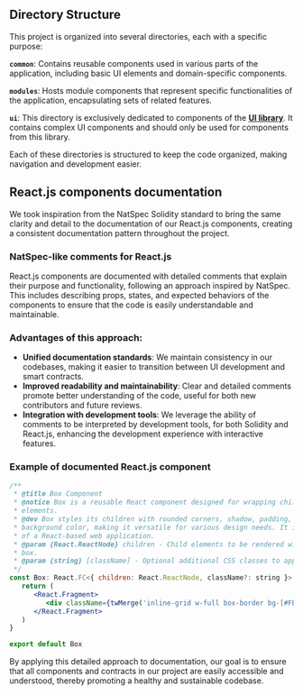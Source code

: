 ## **Directory Structure**

This project is organized into several directories, each with a specific purpose:

**`common`**: Contains reusable components used in various parts of the application, including basic UI elements and domain-specific components.

**`modules`**: Hosts module components that represent specific functionalities of the application, encapsulating sets of related features.

**`ui`**: This directory is exclusively dedicated to components of the **[UI library](https://ui.shadcn.com/)**. It contains complex UI components and should only be used for components from this library.

Each of these directories is structured to keep the code organized, making navigation and development easier.

## **React.js components documentation**

We took inspiration from the NatSpec Solidity standard to bring the same clarity and detail to the documentation of our React.js components, creating a consistent documentation pattern throughout the project.

### **NatSpec-like comments for React.js**

React.js components are documented with detailed comments that explain their purpose and functionality, following an approach inspired by NatSpec. This includes describing props, states, and expected behaviors of the components to ensure that the code is easily understandable and maintainable.

### **Advantages of this approach:**

-  **Unified documentation standards**: We maintain consistency in our codebases, making it easier to transition between UI development and smart contracts.
-  **Improved readability and maintainability**: Clear and detailed comments promote better understanding of the code, useful for both new contributors and future reviews.
-  **Integration with development tools**: We leverage the ability of comments to be interpreted by development tools, for both Solidity and React.js, enhancing the development experience with interactive features.

### **Example of documented React.js component**

```jsx
/**
 * @title Box Component
 * @notice Box is a reusable React component designed for wrapping child
 * elements.
 * @dev Box styles its children with rounded corners, shadow, padding, and
 * background color, making it versatile for various design needs. It is part
 * of a React-based web application.
 * @param {React.ReactNode} children - Child elements to be rendered within the
 * box.
 * @param {string} [className] - Optional additional CSS classes to apply for custom styling.
 */
const Box: React.FC<{ children: React.ReactNode, className?: string }> = ({ children, className }: { children: React.ReactNode, className?: string }) => {
   return (
      <React.Fragment>
         <div className={twMerge('inline-grid w-full box-border bg-[#FEFEFE] shadow-box py-4 px-6 rounded-lg ', className)}>{children}</div>
      </React.Fragment>
   )
}

export default Box
```

By applying this detailed approach to documentation, our goal is to ensure that all components and contracts in our project are easily accessible and understood, thereby promoting a healthy and sustainable codebase.
